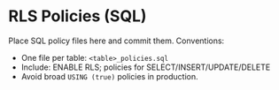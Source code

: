# RLS Policies (SQL)

Place SQL policy files here and commit them.
Conventions:
- One file per table: `<table>_policies.sql`
- Include: ENABLE RLS; policies for SELECT/INSERT/UPDATE/DELETE
- Avoid broad `USING (true)` policies in production.
